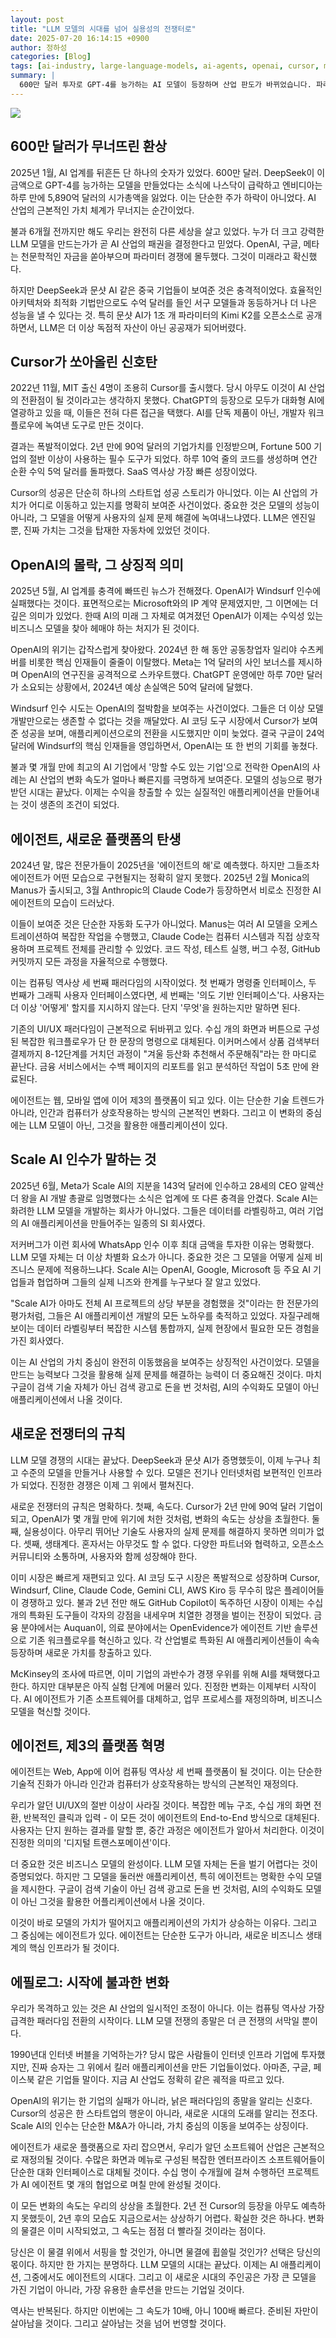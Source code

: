 ```yaml
---
layout: post
title: "LLM 모델의 시대를 넘어 실용성의 전쟁터로"
date: 2025-07-20 16:14:15 +0900
author: 정하성
categories: [Blog]
tags: [ai-industry, large-language-models, ai-agents, openai, cursor, meta, scale-ai, ai-market-shift]
summary: |
  600만 달러 투자로 GPT-4를 능가하는 AI 모델이 등장하며 산업 판도가 바뀌었습니다. 파라미터 경쟁 중심의 AI 가치가 효율성과 애플리케이션 중심으로 전환되는 긍정과 부정이 공존합니다. Cursor의 성공과 OpenAI의 위기는 AI 산업 변화의 구체적 사례로 주목받고 있습니다. AI 에이전트와 플랫폼 변화가 미래 생존 전략을 어떻게 바꿀지 관심이 집중되고 있습니다.
---
```


![](/assets/images/posts/2025-07-20-the-illusion-collapsed-by-6-million-dollars.jpg)

## 600만 달러가 무너뜨린 환상

2025년 1월, AI 업계를 뒤흔든 단 하나의 숫자가 있었다. 600만 달러. DeepSeek이 이 금액으로 GPT-4를 능가하는 모델을 만들었다는 소식에 나스닥이 급락하고 엔비디아는 하루 만에 5,890억 달러의 시가총액을 잃었다. 이는 단순한 주가 하락이 아니었다. AI 산업의 근본적인 가치 체계가 무너지는 순간이었다.

불과 6개월 전까지만 해도 우리는 완전히 다른 세상을 살고 있었다. 누가 더 크고 강력한 LLM 모델을 만드는가가 곧 AI 산업의 패권을 결정한다고 믿었다. OpenAI, 구글, 메타는 천문학적인 자금을 쏟아부으며 파라미터 경쟁에 몰두했다. 그것이 미래라고 확신했다.

하지만 DeepSeek과 문샷 AI 같은 중국 기업들이 보여준 것은 충격적이었다. 효율적인 아키텍처와 최적화 기법만으로도 수억 달러를 들인 서구 모델들과 동등하거나 더 나은 성능을 낼 수 있다는 것. 특히 문샷 AI가 1조 개 파라미터의 Kimi K2를 오픈소스로 공개하면서, LLM은 더 이상 독점적 자산이 아닌 공공재가 되어버렸다.

## Cursor가 쏘아올린 신호탄

2022년 11월, MIT 출신 4명이 조용히 Cursor를 출시했다. 당시 아무도 이것이 AI 산업의 전환점이 될 것이라고는 생각하지 못했다. ChatGPT의 등장으로 모두가 대화형 AI에 열광하고 있을 때, 이들은 전혀 다른 접근을 택했다. AI를 단독 제품이 아닌, 개발자 워크플로우에 녹여낸 도구로 만든 것이다.

결과는 폭발적이었다. 2년 만에 90억 달러의 기업가치를 인정받으며, Fortune 500 기업의 절반 이상이 사용하는 필수 도구가 되었다. 하루 10억 줄의 코드를 생성하며 연간 순환 수익 5억 달러를 돌파했다. SaaS 역사상 가장 빠른 성장이었다.

Cursor의 성공은 단순히 하나의 스타트업 성공 스토리가 아니었다. 이는 AI 산업의 가치가 어디로 이동하고 있는지를 명확히 보여준 사건이었다. 중요한 것은 모델의 성능이 아니라, 그 모델을 어떻게 사용자의 실제 문제 해결에 녹여내느냐였다. LLM은 엔진일 뿐, 진짜 가치는 그것을 탑재한 자동차에 있었던 것이다.

## OpenAI의 몰락, 그 상징적 의미

2025년 5월, AI 업계를 충격에 빠뜨린 뉴스가 전해졌다. OpenAI가 Windsurf 인수에 실패했다는 것이다. 표면적으로는 Microsoft와의 IP 계약 문제였지만, 그 이면에는 더 깊은 의미가 있었다. 한때 AI의 미래 그 자체로 여겨졌던 OpenAI가 이제는 수익성 있는 비즈니스 모델을 찾아 헤매야 하는 처지가 된 것이다.

OpenAI의 위기는 갑작스럽게 찾아왔다. 2024년 한 해 동안 공동창업자 일리야 수츠케버를 비롯한 핵심 인재들이 줄줄이 이탈했다. Meta는 1억 달러의 사인 보너스를 제시하며 OpenAI의 연구진을 공격적으로 스카우트했다. ChatGPT 운영에만 하루 70만 달러가 소요되는 상황에서, 2024년 예상 손실액은 50억 달러에 달했다.

Windsurf 인수 시도는 OpenAI의 절박함을 보여주는 사건이었다. 그들은 더 이상 모델 개발만으로는 생존할 수 없다는 것을 깨달았다. AI 코딩 도구 시장에서 Cursor가 보여준 성공을 보며, 애플리케이션으로의 전환을 시도했지만 이미 늦었다. 결국 구글이 24억 달러에 Windsurf의 핵심 인재들을 영입하면서, OpenAI는 또 한 번의 기회를 놓쳤다.

불과 몇 개월 만에 최고의 AI 기업에서 '망할 수도 있는 기업'으로 전락한 OpenAI의 사례는 AI 산업의 변화 속도가 얼마나 빠른지를 극명하게 보여준다. 모델의 성능으로 평가받던 시대는 끝났다. 이제는 수익을 창출할 수 있는 실질적인 애플리케이션을 만들어내는 것이 생존의 조건이 되었다.

## 에이전트, 새로운 플랫폼의 탄생

2024년 말, 많은 전문가들이 2025년을 '에이전트의 해'로 예측했다. 하지만 그들조차 에이전트가 어떤 모습으로 구현될지는 정확히 알지 못했다. 2025년 2월 Monica의 Manus가 출시되고, 3월 Anthropic의 Claude Code가 등장하면서 비로소 진정한 AI 에이전트의 모습이 드러났다.

이들이 보여준 것은 단순한 자동화 도구가 아니었다. Manus는 여러 AI 모델을 오케스트레이션하여 복잡한 작업을 수행했고, Claude Code는 컴퓨터 시스템과 직접 상호작용하며 프로젝트 전체를 관리할 수 있었다. 코드 작성, 테스트 실행, 버그 수정, GitHub 커밋까지 모든 과정을 자율적으로 수행했다.

이는 컴퓨팅 역사상 세 번째 패러다임의 시작이었다. 첫 번째가 명령줄 인터페이스, 두 번째가 그래픽 사용자 인터페이스였다면, 세 번째는 '의도 기반 인터페이스'다. 사용자는 더 이상 '어떻게' 할지를 지시하지 않는다. 단지 '무엇'을 원하는지만 말하면 된다.

기존의 UI/UX 패러다임이 근본적으로 뒤바뀌고 있다. 수십 개의 화면과 버튼으로 구성된 복잡한 워크플로우가 단 한 문장의 명령으로 대체된다. 이커머스에서 상품 검색부터 결제까지 8-12단계를 거치던 과정이 "겨울 등산화 추천해서 주문해줘"라는 한 마디로 끝난다. 금융 서비스에서는 수백 페이지의 리포트를 읽고 분석하던 작업이 5초 만에 완료된다.

에이전트는 웹, 모바일 앱에 이어 제3의 플랫폼이 되고 있다. 이는 단순한 기술 트렌드가 아니라, 인간과 컴퓨터가 상호작용하는 방식의 근본적인 변화다. 그리고 이 변화의 중심에는 LLM 모델이 아닌, 그것을 활용한 애플리케이션이 있다.

## Scale AI 인수가 말하는 것

2025년 6월, Meta가 Scale AI의 지분을 143억 달러에 인수하고 28세의 CEO 알렉산더 왕을 AI 개발 총괄로 임명했다는 소식은 업계에 또 다른 충격을 안겼다. Scale AI는 화려한 LLM 모델을 개발하는 회사가 아니었다. 그들은 데이터를 라벨링하고, 여러 기업의 AI 애플리케이션을 만들어주는 일종의 SI 회사였다.

저커버그가 이런 회사에 WhatsApp 인수 이후 최대 금액을 투자한 이유는 명확했다. LLM 모델 자체는 더 이상 차별화 요소가 아니다. 중요한 것은 그 모델을 어떻게 실제 비즈니스 문제에 적용하느냐다. Scale AI는 OpenAI, Google, Microsoft 등 주요 AI 기업들과 협업하며 그들의 실제 니즈와 한계를 누구보다 잘 알고 있었다.

"Scale AI가 아마도 전체 AI 프로젝트의 상당 부분을 경험했을 것"이라는 한 전문가의 평가처럼, 그들은 AI 애플리케이션 개발의 모든 노하우를 축적하고 있었다. 자질구레해 보이는 데이터 라벨링부터 복잡한 시스템 통합까지, 실제 현장에서 필요한 모든 경험을 가진 회사였다.

이는 AI 산업의 가치 중심이 완전히 이동했음을 보여주는 상징적인 사건이었다. 모델을 만드는 능력보다 그것을 활용해 실제 문제를 해결하는 능력이 더 중요해진 것이다. 마치 구글이 검색 기술 자체가 아닌 검색 광고로 돈을 번 것처럼, AI의 수익화도 모델이 아닌 애플리케이션에서 나올 것이다.

## 새로운 전쟁터의 규칙

LLM 모델 경쟁의 시대는 끝났다. DeepSeek과 문샷 AI가 증명했듯이, 이제 누구나 최고 수준의 모델을 만들거나 사용할 수 있다. 모델은 전기나 인터넷처럼 보편적인 인프라가 되었다. 진정한 경쟁은 이제 그 위에서 펼쳐진다.

새로운 전쟁터의 규칙은 명확하다. 첫째, 속도다. Cursor가 2년 만에 90억 달러 기업이 되고, OpenAI가 몇 개월 만에 위기에 처한 것처럼, 변화의 속도는 상상을 초월한다. 둘째, 실용성이다. 아무리 뛰어난 기술도 사용자의 실제 문제를 해결하지 못하면 의미가 없다. 셋째, 생태계다. 혼자서는 아무것도 할 수 없다. 다양한 파트너와 협력하고, 오픈소스 커뮤니티와 소통하며, 사용자와 함께 성장해야 한다.

이미 시장은 빠르게 재편되고 있다. AI 코딩 도구 시장은 폭발적으로 성장하며 Cursor, Windsurf, Cline, Claude Code, Gemini CLI, AWS Kiro 등 무수히 많은 플레이어들이 경쟁하고 있다. 불과 2년 전만 해도 GitHub Copilot이 독주하던 시장이 이제는 수십 개의 특화된 도구들이 각자의 강점을 내세우며 치열한 경쟁을 벌이는 전장이 되었다. 금융 분야에서는 Auquan이, 의료 분야에서는 OpenEvidence가 에이전트 기반 솔루션으로 기존 워크플로우를 혁신하고 있다. 각 산업별로 특화된 AI 애플리케이션들이 속속 등장하며 새로운 가치를 창출하고 있다.

McKinsey의 조사에 따르면, 이미 기업의 과반수가 경쟁 우위를 위해 AI를 채택했다고 한다. 하지만 대부분은 아직 실험 단계에 머물러 있다. 진정한 변화는 이제부터 시작이다. AI 에이전트가 기존 소프트웨어를 대체하고, 업무 프로세스를 재정의하며, 비즈니스 모델을 혁신할 것이다.

## 에이전트, 제3의 플랫폼 혁명

에이전트는 Web, App에 이어 컴퓨팅 역사상 세 번째 플랫폼이 될 것이다. 이는 단순한 기술적 진화가 아니라 인간과 컴퓨터가 상호작용하는 방식의 근본적인 재정의다.

우리가 알던 UI/UX의 절반 이상이 사라질 것이다. 복잡한 메뉴 구조, 수십 개의 화면 전환, 반복적인 클릭과 입력 - 이 모든 것이 에이전트의 End-to-End 방식으로 대체된다. 사용자는 단지 원하는 결과를 말할 뿐, 중간 과정은 에이전트가 알아서 처리한다. 이것이 진정한 의미의 '디지털 트랜스포메이션'이다.

더 중요한 것은 비즈니스 모델의 완성이다. LLM 모델 자체는 돈을 벌기 어렵다는 것이 증명되었다. 하지만 그 모델을 둘러싼 애플리케이션, 특히 에이전트는 명확한 수익 모델을 제시한다. 구글이 검색 기술이 아닌 검색 광고로 돈을 번 것처럼, AI의 수익화도 모델이 아닌 그것을 활용한 어플리케이션에서 나올 것이다.

이것이 바로 모델의 가치가 떨어지고 애플리케이션의 가치가 상승하는 이유다. 그리고 그 중심에는 에이전트가 있다. 에이전트는 단순한 도구가 아니라, 새로운 비즈니스 생태계의 핵심 인프라가 될 것이다.

## 에필로그: 시작에 불과한 변화

우리가 목격하고 있는 것은 AI 산업의 일시적인 조정이 아니다. 이는 컴퓨팅 역사상 가장 급격한 패러다임 전환의 시작이다. LLM 모델 전쟁의 종말은 더 큰 전쟁의 서막일 뿐이다.

1990년대 인터넷 버블을 기억하는가? 당시 많은 사람들이 인터넷 인프라 기업에 투자했지만, 진짜 승자는 그 위에서 킬러 애플리케이션을 만든 기업들이었다. 아마존, 구글, 페이스북 같은 기업들 말이다. 지금 AI 산업도 정확히 같은 궤적을 따르고 있다.

OpenAI의 위기는 한 기업의 실패가 아니라, 낡은 패러다임의 종말을 알리는 신호다. Cursor의 성공은 한 스타트업의 행운이 아니라, 새로운 시대의 도래를 알리는 전조다. Scale AI의 인수는 단순한 M&A가 아니라, 가치 중심의 이동을 보여주는 상징이다.

에이전트가 새로운 플랫폼으로 자리 잡으면서, 우리가 알던 소프트웨어 산업은 근본적으로 재정의될 것이다. 수많은 화면과 메뉴로 구성된 복잡한 엔터프라이즈 소프트웨어들이 단순한 대화 인터페이스로 대체될 것이다. 수십 명이 수개월에 걸쳐 수행하던 프로젝트가 AI 에이전트 몇 개의 협업으로 며칠 만에 완성될 것이다.

이 모든 변화의 속도는 우리의 상상을 초월한다. 2년 전 Cursor의 등장을 아무도 예측하지 못했듯이, 2년 후의 모습도 지금으로서는 상상하기 어렵다. 확실한 것은 하나다. 변화의 물결은 이미 시작되었고, 그 속도는 점점 더 빨라질 것이라는 점이다.

당신은 이 물결 위에서 서핑을 할 것인가, 아니면 물결에 휩쓸릴 것인가? 선택은 당신의 몫이다. 하지만 한 가지는 분명하다. LLM 모델의 시대는 끝났다. 이제는 AI 애플리케이션, 그중에서도 에이전트의 시대다. 그리고 이 새로운 시대의 주인공은 가장 큰 모델을 가진 기업이 아니라, 가장 유용한 솔루션을 만드는 기업일 것이다.

역사는 반복된다. 하지만 이번에는 그 속도가 10배, 아니 100배 빠르다. 준비된 자만이 살아남을 것이다. 그리고 살아남는 것을 넘어 번영할 것이다.